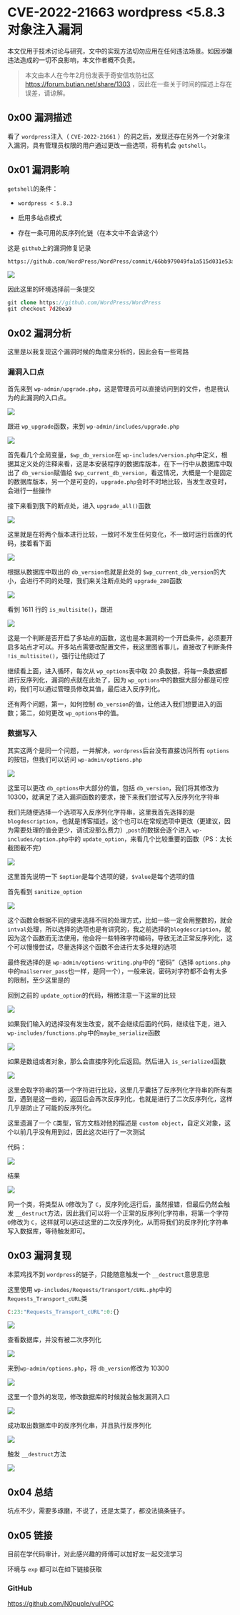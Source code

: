 # CVE-2022-21663 wordpress <5.8.3 对象注入漏洞

本文仅用于技术讨论与研究，文中的实现方法切勿应用在任何违法场景。如因涉嫌违法造成的一切不良影响，本文作者概不负责。

> 本文由本人在今年2月份发表于奇安信攻防社区 https://forum.butian.net/share/1303 ，因此在一些关于时间的描述上存在误差，请谅解。

## 0x00 漏洞描述

看了 `wordpress`注入（ `CVE-2022-21661` ）的洞之后，发现还存在另外一个对象注入漏洞，具有管理员权限的用户通过更改一些选项，将有机会 `getshell`。

## 0x01 漏洞影响

`getshell`的条件：

- `wordpress < 5.8.3`

- 启用多站点模式
- 存在一条可用的反序列化链（在本文中不会讲这个）

这是 `github`上的漏洞修复记录

```
https://github.com/WordPress/WordPress/commit/66bb979049fa1a515d031e53ab100d507ed7bc8b
```

![](https://gitee.com/N0puple/picgo/raw/master/img/1645017413692-340e0a04-00f9-4ac1-be41-896ad2f07c85.png)

因此这里的环境选择前一条提交

```php
git clone https://github.com/WordPress/WordPress
git checkout 7d20ea9
```

## 0x02 漏洞分析

这里是以我复现这个漏洞时候的角度来分析的，因此会有一些弯路

### 漏洞入口点

首先来到 `wp-admin/upgrade.php`，这是管理员可以直接访问到的文件，也是我认为的此漏洞的入口点。

![](https://gitee.com/N0puple/picgo/raw/master/img/1645016015891-21b5b1a1-46d9-404a-8801-e6c89a6f7fbc.png)

跟进 `wp_upgrade`函数，来到 `wp-admin/includes/upgrade.php`

![](https://gitee.com/N0puple/picgo/raw/master/img/1645016103918-353490ff-585c-4a2a-960a-330be6f1acad.png)

首先看几个全局变量，`$wp_db_version`在 `wp-includes/version.php`中定义，根据其定义处的注释来看，这是本安装程序的数据库版本，在下一行中从数据库中取出了 `db_version`赋值给 `$wp_current_db_version`，看这情况，大概是一个是固定的数据库版本，另一个是可变的，`upgrade.php`会时不时地比较，当发生改变时，会进行一些操作

接下来看到我下的断点处，进入 `upgrade_all()`函数

![](https://gitee.com/N0puple/picgo/raw/master/img/1645016595248-a63a464a-0cbc-4203-bfe2-b192e18d0227.png)

这里就是在将两个版本进行比较，一致时不发生任何变化，不一致时运行后面的代码，接着看下面

![](https://gitee.com/N0puple/picgo/raw/master/img/1645016658540-437ff7af-3fdb-414f-ba4a-db536ec3197f.png)

根据从数据库中取出的 `db_version`也就是此处的 `$wp_current_db_version`的大小，会进行不同的处理，我们来关注断点处的 `upgrade_280`函数

![](https://gitee.com/N0puple/picgo/raw/master/img/1645016845600-d2145051-be96-4802-9733-ba339c957596.png)

看到 1611 行的 `is_multisite()`，跟进

![](https://gitee.com/N0puple/picgo/raw/master/img/1645016943319-8531ffcb-c3ff-4525-bce6-849147549291.png)

这是一个判断是否开启了多站点的函数，这也是本漏洞的一个开启条件，必须要开启多站点才可以。开多站点需要改配置文件，我这里图省事儿，直接改了判断条件 `!is_multisite()`，强行让他绕过了 

继续看上面，进入循环，每次从 `wp_options`表中取 20 条数据，将每一条数据都进行反序列化，漏洞的点就在此处了，因为 `wp_options`中的数据大部分都是可控的，我们可以通过管理员修改其值，最后进入反序列化。

还有两个问题，第一，如何控制 `db_version`的值，让他进入我们想要进入的函数；第二，如何更改 `wp_options`中的值。

### 数据写入

其实这两个是同一个问题，一并解决，`wordpress`后台没有直接访问所有 `options`的按钮，但我们可以访问 `wp-admin/options.php`

![](https://gitee.com/N0puple/picgo/raw/master/img/1645017818708-9ea5b601-fcba-4f81-ad90-1c66eb516163.png)

这里可以更改 `db_options`中大部分的值，包括 `db_version`，我们将其修改为 10300，就满足了进入漏洞函数的要求，接下来我们尝试写入反序列化字符串

我们先随便选择一个选项写入反序列化字符串，这里我首先选择的是 `blogdescription`，也就是博客描述，这个也可以在常规选项中更改（更建议，因为需要处理的值会更少，调试没那么费力）,`post`的数据会逐个进入 `wp-includes/option.php`中的 `update_option`，来看几个比较重要的函数（PS：太长截图截不完）

![](https://gitee.com/N0puple/picgo/raw/master/img/1645018862918-8acd7c3e-15ce-4cda-a723-210ef2901ffe.png)

这里首先说明一下 `$option`是每个选项的键，`$value`是每个选项的值

首先看到 `sanitize_option`

![](https://gitee.com/N0puple/picgo/raw/master/img/1645019077487-63d2de3b-61aa-4518-b451-da43f296998b.png)

这个函数会根据不同的键来选择不同的处理方式，比如一些一定会用整数的，就会`intval`处理，所以选择的选项也是有讲究的，我之前选择的`blogdescription`，就因为这个函数而无法使用，他会将一些特殊字符编码，导致无法正常反序列化，这个可以慢慢尝试，尽量选择这个函数不会进行太多处理的选项

最终我选择的是 `wp-admin/options-writing.php`中的 “密码”（选择 `options.php`中的`mailserver_pass`也一样，是同一个），一般来说，密码对字符都不会有太多的限制，至少这里是的

回到之前的 `update_option`的代码，稍微注意一下这里的比较

![](https://gitee.com/N0puple/picgo/raw/master/img/1645019573871-fdeab791-ede5-4600-a056-4f7078ebbd2f.png)

如果我们输入的选择没有发生改变，就不会继续后面的代码，继续往下走，进入 `wp-includes/functions.php`中的`maybe_serialize`函数

![](https://gitee.com/N0puple/picgo/raw/master/img/1645019673851-234d1ec8-df55-4aca-9061-e5135495d0b3.png)

如果是数组或者对象，那么会直接序列化后返回。然后进入 `is_serialized`函数

![](https://gitee.com/N0puple/picgo/raw/master/img/1645019938888-04cd4b78-79fd-4241-b3af-ff47887561e6.png)

这里会取字符串的第一个字符进行比较，这里几乎囊括了反序列化字符串的所有类型，遇到是这一些的，返回后会再次反序列化，也就是进行了二次反序列化，这样几乎是防止了可能的反序列化。

这里遗漏了一个 `C`类型，官方文档对他的描述是 `custom object`，自定义对象，这个以前几乎没有用到过，因此这次进行了一次测试

代码：

![](https://gitee.com/N0puple/picgo/raw/master/img/1645020351734-9990d977-de53-4a24-aca9-bd63b028f825.png)

结果

![](https://gitee.com/N0puple/picgo/raw/master/img/1645020369446-b14a18bd-de76-4cff-a147-8a6be7c72f58.png)

同一个类，将类型从 `O`修改为了 `C`，反序列化运行后，虽然报错，但最后仍然会触发 `__destruct`方法，因此我们可以将一个正常的反序列化字符串，将第一个字符 `O`修改为 `C`，这样就可以逃过这里的二次反序列化，从而将我们的反序列化字符串写入数据库，等待触发即可。

## 0x03 漏洞复现

本菜鸡找不到 `wordpress`的链子，只能随意触发一个 `__destruct`意思意思

这里使用 `wp-includes/Requests/Transport/cURL.php`中的 `Requests_Transport_cURL`类

```php
C:23:"Requests_Transport_cURL":0:{}
```

![](https://gitee.com/N0puple/picgo/raw/master/img/1645023884766-f85640ae-ec93-4dc7-8628-ac65c61c434b.png)

查看数据库，并没有被二次序列化

![](https://gitee.com/N0puple/picgo/raw/master/img/1645023970947-30b7edf1-91c0-48c7-bc57-5b393204ccfd.png)

来到`wp-admin/options.php`，将 `db_version`修改为 10300

![](https://gitee.com/N0puple/picgo/raw/master/img/1645023029331-b66ec169-d09a-4e68-99bf-e518e70d140a.png)

这里一个意外的发现，修改数据库的时候就会触发漏洞入口

![](https://gitee.com/N0puple/picgo/raw/master/img/1645023123738-90cfe6b9-ba3c-4223-bc49-51f3bbb56096.png)

成功取出数据库中的反序列化串，并且执行反序列化

![](https://gitee.com/N0puple/picgo/raw/master/img/1645024213088-02a0060d-93be-4e5b-8af9-b9fe7e7b1d9a.png)

触发 `__destruct`方法

![](https://gitee.com/N0puple/picgo/raw/master/img/1645024236432-924e1694-930c-4678-bd14-82905aed5cb9.png)

## 0x04 总结

坑点不少，需要多琢磨，不说了，还是太菜了，都没法搞条链子。

## 0x05 链接

目前在学代码审计，对此感兴趣的师傅可以加好友一起交流学习

环境与 `exp` 都可以在如下链接获取

### GitHub

https://github.com/N0puple/vulPOC

